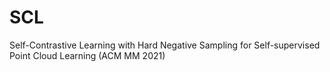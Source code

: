 # SCL
Self-Contrastive Learning with Hard Negative Sampling for Self-supervised Point Cloud Learning (ACM MM 2021)
